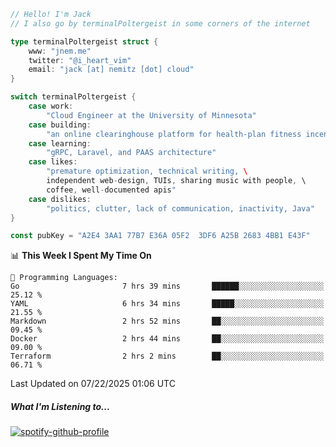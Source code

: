 ```go
// Hello! I'm Jack
// I also go by terminalPoltergeist in some corners of the internet

type terminalPoltergeist struct {
    www: "jnem.me"
    twitter: "@i_heart_vim"
    email: "jack [at] nemitz [dot] cloud"
}

switch terminalPoltergeist {
    case work:
        "Cloud Engineer at the University of Minnesota"
    case building:
        "an online clearinghouse platform for health-plan fitness incentive programs"
    case learning:
        "gRPC, Laravel, and PAAS architecture"
    case likes:
        "premature optimization, technical writing, \
        independent web-design, TUIs, sharing music with people, \
        coffee, well-documented apis"
    case dislikes:
        "politics, clutter, lack of communication, inactivity, Java"
}

const pubKey = "A2E4 3AA1 77B7 E36A 05F2  3DF6 A25B 2683 4BB1 E43F"
```

<!--START_SECTION:waka-->
📊 **This Week I Spent My Time On** 

```text
💬 Programming Languages: 
Go                       7 hrs 39 mins       ██████░░░░░░░░░░░░░░░░░░░   25.12 % 
YAML                     6 hrs 34 mins       █████░░░░░░░░░░░░░░░░░░░░   21.55 % 
Markdown                 2 hrs 52 mins       ██░░░░░░░░░░░░░░░░░░░░░░░   09.45 % 
Docker                   2 hrs 44 mins       ██░░░░░░░░░░░░░░░░░░░░░░░   09.00 % 
Terraform                2 hrs 2 mins        ██░░░░░░░░░░░░░░░░░░░░░░░   06.71 % 
```


 Last Updated on 07/22/2025 01:06 UTC
<!--END_SECTION:waka-->

##### What I'm Listening to...

[![spotify-github-profile](https://jnem.me/listening-item?maxAge=2592000)](https://jnem.me/listening)
